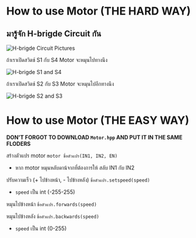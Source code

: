 # How to use Motor (THE HARD WAY)

## มารู้จัก H-brigde Circuit กัน
![H-brigde Circuit Pictures](https://www.build-electronic-circuits.com/wp-content/uploads/2018/11/H-bridge-switches.png)

ถ้าเราเปิดสวิตช์ S1 กับ S4 Motor จะหมุนไปทางนึง

![H-brigde S1 and S4](https://www.build-electronic-circuits.com/wp-content/uploads/2018/11/H-bridge-switches-1-drawn-217x300.png)

ถ้าเราเปิดสวิตช์ S2 กับ S3 Motor จะหมุนไปอีกทางนึง

![H-brigde S2 and S3](https://www.build-electronic-circuits.com/wp-content/uploads/2018/11/H-bridge-switches-2-drawn-218x300.png)

# How to use Motor (THE EASY WAY)

__DON'T FORGOT TO DOWNLOAD `Motor.hpp` AND PUT IT IN THE SAME FLODERS__

สร้างตัวแปร motor `motor ชื่อตัวแปร(IN1, IN2, EN)`
* หาก motor หมุนหลับดาน้จากที่ต้องการให้ สลับ IN1 กับ IN2

ปรับความเร็ว (+ ไปข้างหน้า, - ไปข้างหลัง) `ชื่อตัวแปร.setspeed(speed)`

* `speed` เป็น int (-255-255)

หมุนไปข้างหน้า `ชื่อตัวแปร.forwards(speed)`

หมุนไปข้างหลัง `ชื่อตัวแปร.backwards(speed)`

* `speed` เป็น int (0-255)

